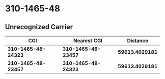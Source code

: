 # 310-1465-48
## Unrecognized Carrier


| CGI | Nearest CGI | Distance |
|-----|-------------|----------|
| **310-1465-48-24323** | **310-1465-48-23457** | **59613.4029181** |
| **310-1465-48-23457** | **310-1465-48-24323** | **59613.4029181** |
